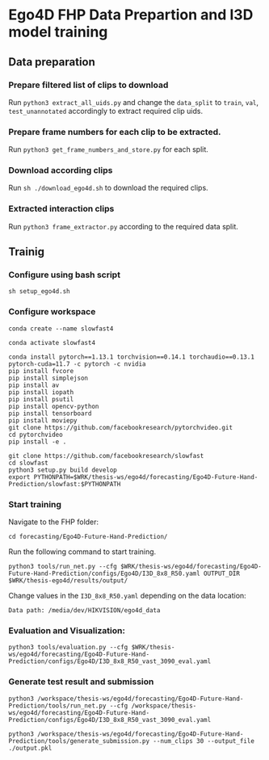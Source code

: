 # Ego4D FHP Data Prepartion and I3D model training

## Data preparation

### Prepare filtered list of clips to download
Run `python3 extract_all_uids.py` and change the `data_split` to `train`, `val`, `test_unannotated` accordingly to extract required clip uids.

### Prepare frame numbers for each clip to be extracted.
Run `python3 get_frame_numbers_and_store.py` for each split.

### Download according clips
Run `sh ./download_ego4d.sh` to download the required clips.

### Extracted interaction clips
Run `python3 frame_extractor.py` according to the required data split.

## Trainig

### Configure using bash script
```shell
sh setup_ego4d.sh
```

### Configure workspace

```shell
conda create --name slowfast4
```

```shell
conda activate slowfast4
```

```shell
conda install pytorch==1.13.1 torchvision==0.14.1 torchaudio==0.13.1 pytorch-cuda=11.7 -c pytorch -c nvidia
pip install fvcore
pip install simplejson
pip install av
pip install iopath
pip install psutil
pip install opencv-python
pip install tensorboard
pip install moviepy
git clone https://github.com/facebookresearch/pytorchvideo.git
cd pytorchvideo
pip install -e .
```

```shell
git clone https://github.com/facebookresearch/slowfast
cd slowfast
python3 setup.py build develop
export PYTHONPATH=$WRK/thesis-ws/ego4d/forecasting/Ego4D-Future-Hand-Prediction/slowfast:$PYTHONPATH
```

### Start training

Navigate to the FHP folder:
```shell
cd forecasting/Ego4D-Future-Hand-Prediction/
```

Run the following command to start training.
```shell
python3 tools/run_net.py --cfg $WRK/thesis-ws/ego4d/forecasting/Ego4D-Future-Hand-Prediction/configs/Ego4D/I3D_8x8_R50.yaml OUTPUT_DIR $WRK/thesis-ego4d/results/output/
```

Change values in the `I3D_8x8_R50.yaml` depending on the data location:
```
Data path: /media/dev/HIKVISION/ego4d_data
```

### Evaluation and Visualization:
```
python3 tools/evaluation.py --cfg $WRK/thesis-ws/ego4d/forecasting/Ego4D-Future-Hand-Prediction/configs/Ego4D/I3D_8x8_R50_vast_3090_eval.yaml
```

### Generate test result and submission
```
python3 /workspace/thesis-ws/ego4d/forecasting/Ego4D-Future-Hand-Prediction/tools/run_net.py --cfg /workspace/thesis-ws/ego4d/forecasting/Ego4D-Future-Hand-Prediction/configs/Ego4D/I3D_8x8_R50_vast_3090_eval.yaml
```
```
python3 /workspace/thesis-ws/ego4d/forecasting/Ego4D-Future-Hand-Prediction/tools/generate_submission.py --num_clips 30 --output_file ./output.pkl
```
